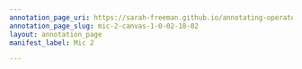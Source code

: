 ```yaml
---
annotation_page_uri: https://sarah-freeman.github.io/annotating-operator/annotations/mic-2-canvas-1-0-02-18-02.json
annotation_page_slug: mic-2-canvas-1-0-02-18-02
layout: annotation_page
manifest_label: Mic 2

---
```

